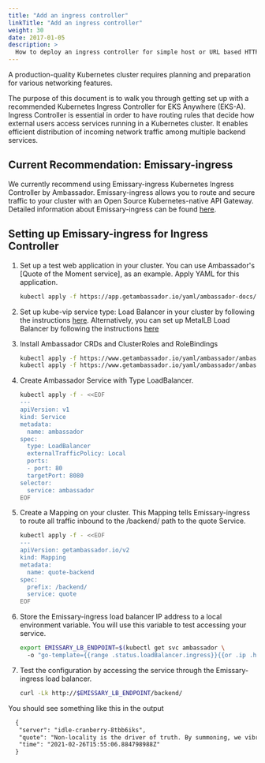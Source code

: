 ```yaml
---
title: "Add an ingress controller"
linkTitle: "Add an ingress controller"
weight: 30
date: 2017-01-05
description: >
  How to deploy an ingress controller for simple host or URL based HTTP routing into workload running in EKS-A
---
```


<!-- overview -->

A production-quality Kubernetes cluster requires planning and preparation for various networking features.

<!-- body -->


The purpose of this document is to walk you through getting set up with a recommended Kubernetes Ingress Controller for EKS Anywhere (EKS-A).
Ingress Controller is essential in order to have routing rules that decide how external users access services running in a Kubernetes cluster. It enables efficient distribution of incoming network traffic among multiple backend services.


## Current Recommendation: Emissary-ingress 

We currently recommend using Emissary-ingress Kubernetes Ingress Controller by Ambassador. Emissary-ingress allows you to route and secure traffic to your cluster with an Open Source Kubernetes-native API Gateway. Detailed information about Emissary-ingress can be found [here](https://www.getambassador.io/docs/emissary/).

## Setting up Emissary-ingress for Ingress Controller

1. Set up a test web application in your cluster. You can use Ambassador's [Quote of the Moment service], as an example. Apply YAML for this application.
    ```bash
    kubectl apply -f https://app.getambassador.io/yaml/ambassador-docs/latest/quickstart/qotm.yaml
    ```

2. Set up kube-vip service type: Load Balancer in your cluster by following the instructions [here](https://eksanywhere.jgarr.net/docs/tasks/workload/loadbalance/#setting-up-kube-vip-for-service-type-load-balancer). 
Alternatively, you can set up MetalLB Load Balancer by following the instructions [here](https://eksanywhere.jgarr.net/docs/tasks/workload/loadbalance/#alternatives)

3. Install Ambassador CRDs and ClusterRoles and RoleBindings

    ```bash
    kubectl apply -f https://www.getambassador.io/yaml/ambassador/ambassador-crds.yaml
    kubectl apply -f https://www.getambassador.io/yaml/ambassador/ambassador-rbac.yaml
    ```

4. Create Ambassador Service with Type LoadBalancer.

    ```bash
    kubectl apply -f - <<EOF
    ---
    apiVersion: v1
    kind: Service
    metadata:
      name: ambassador
    spec:
      type: LoadBalancer
      externalTrafficPolicy: Local
      ports:
      - port: 80
      targetPort: 8080
    selector:
      service: ambassador
    EOF
    ```

5. Create a Mapping on your cluster. This Mapping tells Emissary-ingress to route all traffic inbound to the /backend/ path to the quote Service.

    ```bash
    kubectl apply -f - <<EOF
    ---
    apiVersion: getambassador.io/v2
    kind: Mapping
    metadata:
      name: quote-backend
    spec:
      prefix: /backend/
      service: quote
    EOF
    ```  
 
6. Store the Emissary-ingress load balancer IP address to a local environment variable. You will use this variable to test accessing your service.

    ```bash
    export EMISSARY_LB_ENDPOINT=$(kubectl get svc ambassador \ 
      -o "go-template={{range .status.loadBalancer.ingress}}{{or .ip .hostname}}{{end}}")
    ```   
 
7. Test the configuration by accessing the service through the Emissary-ingress load balancer.

    ```bash
    curl -Lk http://$EMISSARY_LB_ENDPOINT/backend/
    ```   
 
You should see something like this in the output

```html
  {
   "server": "idle-cranberry-8tbb6iks",
   "quote": "Non-locality is the driver of truth. By summoning, we vibrate.",
   "time": "2021-02-26T15:55:06.884798988Z"
  }

```
